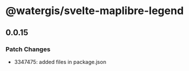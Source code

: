 # @watergis/svelte-maplibre-legend

## 0.0.15

### Patch Changes

- 3347475: added files in package.json
